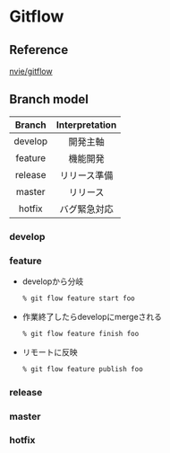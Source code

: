 # Gitflow

## Reference
[nvie/gitflow](https://github.com/nvie/gitflow)

## Branch model
| Branch|Interpretation|
|:-----:|:------------:|
|develop|      開発主軸|
|feature|      機能開発|
|release|  リリース準備|
| master|      リリース|
| hotfix|  バグ緊急対応|

### develop

### feature
- developから分岐
    ```zsh
    % git flow feature start foo
    ```
- 作業終了したらdevelopにmergeされる
    ```zsh
    % git flow feature finish foo
    ```
- リモートに反映
    ```zsh
    % git flow feature publish foo
    ```

### release

### master

### hotfix

